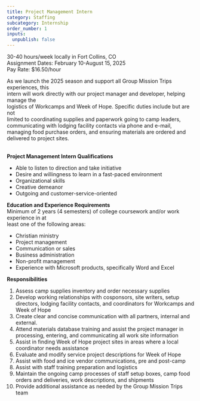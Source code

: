 ```yaml
---
title: Project Management Intern
category: Staffing
subcategory: Internship
order_number: 1
inputs:
  unpublish: false
---
```

30-40 hours/week locally in Fort Collins, CO<br>Assignment Dates: February 10-August 15, 2025<br>Pay Rate: $16.50/hour

As we launch the 2025 season and support all Group Mission Trips experiences, this<br>intern will work directly with our project manager and developer, helping manage the<br>logistics of Workcamps and Week of Hope. Specific duties include but are not<br>limited to coordinating supplies and paperwork going to camp leaders, communicating with lodging facility contacts via phone and e-mail, managing food purchase orders, and ensuring materials are ordered and delivered to project sites.<br>&nbsp;

**Project Management Intern Qualifications**

* Able to listen to direction and take initiative
* Desire and willingness to learn in a fast-paced environment
* Organizational skills
* Creative demeanor
* Outgoing and customer-service-oriented

**Education and Experience Requirements**<br>Minimum of 2 years (4 semesters) of college coursework and/or work experience in at<br>least one of the following areas:

* Christian ministry
* Project management
* Communication or sales
* Business administration
* Non-profit management
* Experience with Microsoft products, specifically Word and Excel

**Responsibilities**

1. Assess camp supplies inventory and order necessary supplies
2. Develop working relationships with cosponsors, site writers, setup directors, lodging facility contacts, and coordinators for Workcamps and Week of Hope
3. Create clear and concise communication with all partners, internal and external.
4. Attend materials database training and assist the project manager in processing, entering, and communicating all work site information
5. Assist in finding Week of Hope project sites in areas where a local coordinator needs assistance
6. Evaluate and modify service project descriptions for Week of Hope
7. Assist with food and ice vendor communications, pre and post-camp
8. Assist with staff training preparation and logistics
9. Maintain the ongoing camp processes of staff setup boxes, camp food orders and deliveries, work descriptions, and shipments
10. Provide additional assistance as needed by the Group Mission Trips team